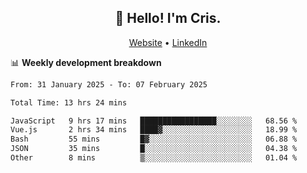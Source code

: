 
<h2 align="center">👋 Hello! I'm Cris.</h2>
<p align="center">
  <a href="https://www.criscunas.dev">Website</a> •
  <a href="https://www.linkedin.com/in/cristophercunas/">LinkedIn</a> 
</p>


📊 **Weekly development breakdown**
<!--START_SECTION:waka-->

```txt
From: 31 January 2025 - To: 07 February 2025

Total Time: 13 hrs 24 mins

JavaScript   9 hrs 17 mins   █████████████████░░░░░░░░   68.56 %
Vue.js       2 hrs 34 mins   ████▓░░░░░░░░░░░░░░░░░░░░   18.99 %
Bash         55 mins         █▓░░░░░░░░░░░░░░░░░░░░░░░   06.88 %
JSON         35 mins         █░░░░░░░░░░░░░░░░░░░░░░░░   04.38 %
Other        8 mins          ▒░░░░░░░░░░░░░░░░░░░░░░░░   01.04 %
```

<!--END_SECTION:waka-->
